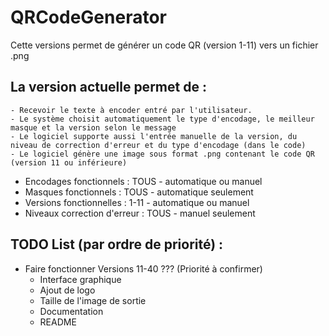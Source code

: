 # QRCodeGenerator

Cette versions permet de générer un code QR (version 1-11) vers un fichier .png 

## La version actuelle permet de :
    
    - Recevoir le texte à encoder entré par l'utilisateur.
    - Le système choisit automatiquement le type d'encodage, le meilleur masque et la version selon le message
    - Le logiciel supporte aussi l'entrée manuelle de la version, du niveau de correction d'erreur et du type d'encodage (dans le code)
    - Le logiciel génère une image sous format .png contenant le code QR (version 11 ou inférieure)

* Encodages fonctionnels : TOUS         - automatique ou manuel  
* Masques fonctionnels : TOUS           - automatique seulement  
* Versions fonctionnelles : 1-11        - automatique ou manuel  
* Niveaux correction d'erreur : TOUS    - manuel seulement  

## TODO List (par ordre de priorité) :

- Faire fonctionner Versions 11-40 ??? (Priorité à confirmer)
    - Interface graphique
    - Ajout de logo
    - Taille de l'image de sortie
    - Documentation
    - README
